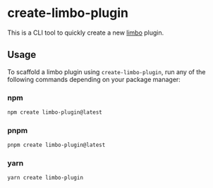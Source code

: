 # create-limbo-plugin

This is a CLI tool to quickly create a new [limbo](https://github.com/limbo-chat) plugin.

## Usage

To scaffold a limbo plugin using `create-limbo-plugin`, run any of the following commands depending on your package manager:

### npm

```sh
npm create limbo-plugin@latest
```

### pnpm

```sh
pnpm create limbo-plugin@latest
```

### yarn

```sh
yarn create limbo-plugin
```
